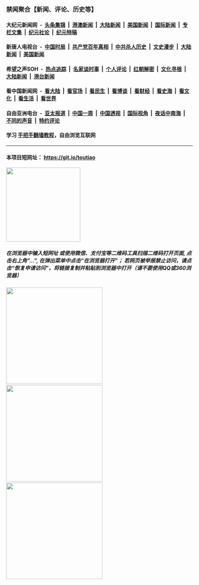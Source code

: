 ### 禁闻聚合【新闻、评论、历史等】

#### 大纪元新闻网 &nbsp;-&nbsp; [头条集锦](indexes/E头条集锦.md?t=02101355) &nbsp;|&nbsp; [港澳新闻](indexes/E港澳新闻.md?t=02101355)  &nbsp;|&nbsp; [大陆新闻](indexes/E大陆新闻.md?t=02101355) &nbsp;|&nbsp; [美国新闻](indexes/E美国新闻.md?t=02101355) &nbsp;|&nbsp; [国际新闻](indexes/E国际新闻.md?t=02101355) &nbsp;|&nbsp; [专栏文集](indexes/E专栏文集.md?t=02101355) &nbsp;|&nbsp; [纪元社论](indexes/E纪元社论.md?t=02101355) &nbsp;|&nbsp; [纪元特稿](indexes/E纪元特稿.md?t=02101355) 

#### 新唐人电视台 &nbsp;-&nbsp; [中国时局](indexes/N中国时局.md?t=02101355) &nbsp;|&nbsp; [共产党百年真相](indexes/N共产党百年真相.md?t=02101355) &nbsp;|&nbsp; [中共杀人历史](indexes/N中共杀人历史.md?t=02101355) &nbsp;|&nbsp; [文史漫步](indexes/N文史漫步.md?t=02101355) &nbsp;|&nbsp; [大陆新闻](indexes/N大陆新闻.md?t=02101355) &nbsp;|&nbsp; [美国新闻](indexes/N美国新闻.md?t=02101355)

#### 希望之声SOH &nbsp;-&nbsp; [热点追踪](indexes/H热点追踪.md?t=02101355) &nbsp;|&nbsp; [名家谈时事](indexes/H名家谈时事.md?t=02101355) &nbsp;|&nbsp; [个人评论](indexes/H个人评论.md?t=02101355)  &nbsp;|&nbsp; [红朝解密](indexes/H红朝解密.md?t=02101355) &nbsp;|&nbsp; [文化寻根](indexes/H文化寻根.md?t=02101355) &nbsp;|&nbsp; [大陆新闻](indexes/H大陆新闻.md?t=02101355) &nbsp;|&nbsp; [港台新闻](indexes/H港台新闻.md?t=02101355)

#### 看中国新闻网 &nbsp;-&nbsp; [看大陆](indexes/S看大陆.md?t=02101355) &nbsp;|&nbsp; [看官场](indexes/S看官场.md?t=02101355) &nbsp;|&nbsp; [看民生](indexes/S看民生.md?t=02101355)  &nbsp;|&nbsp; [看博谈](indexes/S看博谈.md?t=02101355) &nbsp;|&nbsp; [看财经](indexes/S看财经.md?t=02101355) &nbsp;|&nbsp; [看史海](indexes/S看史海.md?t=02101355) &nbsp;|&nbsp; [看文化](indexes/S看文化.md?t=02101355) &nbsp;|&nbsp; [看生活](indexes/S看生活.md?t=02101355) &nbsp;|&nbsp; [看世界](indexes/S看世界.md?t=02101355)

#### 自由亚洲电台 &nbsp;-&nbsp; [亚太报道](indexes/R亚太报道.md?t=02101355) &nbsp;|&nbsp; [中国一周](indexes/R中国一周.md?t=02101355) &nbsp;|&nbsp; [中国透视](indexes/R中国透视.md?t=02101355)  &nbsp;|&nbsp; [国际视角](indexes/R国际视角.md?t=02101355) &nbsp;|&nbsp; [夜话中南海](indexes/R夜话中南海.md?t=02101355) &nbsp;|&nbsp; [不同的声音](indexes/R不同的声音.md?t=02101355) &nbsp;|&nbsp; [特约评论](indexes/R特约评论.md?t=02101355)

#### 学习 [手把手翻墙教程](https://github.com/gfw-breaker/guides/wiki)，自由浏览互联网

----

#### 本项目短网址： https://git.io/toutiao
<img src="https://raw.githubusercontent.com/gfw-breaker/banned-news/master/scripts/img/qr.png" width="200px"/>  

##### 在浏览器中输入短网址 或使用微信、支付宝等二维码工具扫描二维码打开页面, 点击右上角"...", 在弹出菜单中点击“在浏览器打开”； 若网页被举报禁止访问，请点击“恢复申请访问”，将链接复制并粘贴到浏览器中打开（请不要使用QQ或360浏览器）

<img src="https://raw.githubusercontent.com/gfw-breaker/banned-news/master/scripts/img/1.png" width="260px"/> &nbsp; <img src="https://raw.githubusercontent.com/gfw-breaker/banned-news/master/scripts/img/2.png" width="260px"/> &nbsp; <img src="https://raw.githubusercontent.com/gfw-breaker/banned-news/master/scripts/img/3.png" width="260px"/>
